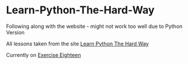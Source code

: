 # Learn-Python-The-Hard-Way
Following along with the website - might not work too well due to Python Version

All lessons taken from the site [Learn Python The Hard Way](https://learnpythonthehardway.org/book/)

Currently on [Exercise Eighteen](https://learnpythonthehardway.org/book/ex18.html)


